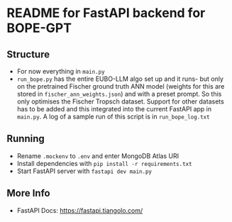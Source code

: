 # README for FastAPI backend for BOPE-GPT

## Structure 

- For now everything in `main.py` 
- `run_bope.py` has the entire EUBO-LLM algo set up and it runs- but only on the pretrained Fischer ground truth ANN model (weights for this are stored in `fischer_ann_weights.json`) and with a preset prompt. So this only optimises the Fischer Tropsch dataset. Support for other datasets has to be added and this integrated into the current FastAPI app in `main.py`. A log of a sample run of this script is in `run_bope_log.txt`

## Running

- Rename `.mockenv` to `.env` and enter MongoDB Atlas URI 
- Install dependencies with `pip install -r requirements.txt`
- Start FastAPI server with `fastapi dev main.py`  

## More Info 

- FastAPI Docs: https://fastapi.tiangolo.com/ 